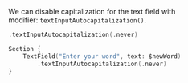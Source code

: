 We can disable capitalization for the text field with modifier: `textInputAutocapitalization()`.
```swift
.textInputAutocapitalization(.never)
```

```swift
Section {
	TextField("Enter your word", text: $newWord)
		.textInputAutocapitalization(.never)
}
```
